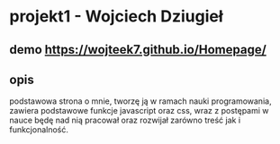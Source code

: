 # projekt1 - Wojciech Dziugieł
## demo https://wojteek7.github.io/Homepage/
## opis
podstawowa strona o mnie, tworzę ją w ramach nauki programowania, zawiera podstawowe funkcje javascript oraz css, wraz z postępami w nauce będę nad nią pracował oraz rozwijał zarówno treść jak i funkcjonalność. 

